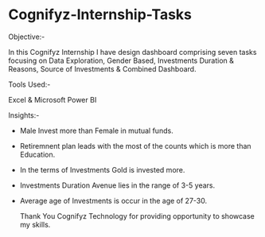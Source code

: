 # Cognifyz-Internship-Tasks

Objective:- 

In this Cognifyz Internship I have design dashboard comprising seven tasks focusing on Data Exploration, Gender Based, Investments Duration & Reasons, Source of Investments & Combined Dashboard.

Tools Used:- 

Excel & Microsoft Power BI

Insights:-
- Male Invest more than Female in mutual funds.
- Retiremnent plan leads with the most of the counts which is more than Education.
- In the terms of Investments Gold is invested more.
- Investments Duration Avenue lies in the range of 3-5 years.
- Average age of Investments is occur in the age of 27-30.

  Thank You Cognifyz Technology for providing opportunity to showcase my skills.
